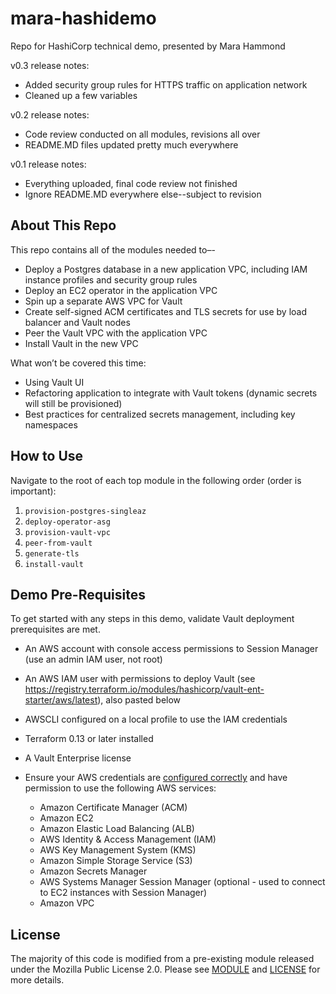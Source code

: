 # mara-hashidemo
 Repo for HashiCorp technical demo, presented by Mara Hammond

v0.3 release notes:
* Added security group rules for HTTPS traffic on application network
* Cleaned up a few variables

v0.2 release notes:
* Code review conducted on all modules, revisions all over
* README.MD files updated pretty much everywhere

v0.1 release notes:
* Everything uploaded, final code review not finished
* Ignore README.MD everywhere else--subject to revision

## About This Repo

This repo contains all of the modules needed to–-
* Deploy a Postgres database in a new application VPC, including IAM instance profiles and security group rules
* Deploy an EC2 operator in the application VPC
* Spin up a separate AWS VPC for Vault
* Create self-signed ACM certificates and TLS secrets for use by load balancer and Vault nodes
* Peer the Vault VPC with the application VPC 
* Install Vault in the new VPC

What won’t be covered this time:
* Using Vault UI
* Refactoring application to integrate with Vault tokens (dynamic secrets will still be provisioned)
* Best practices for centralized secrets management, including key namespaces

## How to Use

Navigate to the root of each top module in the following order (order is important):
1. `provision-postgres-singleaz`
2. `deploy-operator-asg`
3. `provision-vault-vpc`
4. `peer-from-vault`
5. `generate-tls`
6. `install-vault`

## Demo Pre-Requisites

To get started with any steps in this demo, validate Vault deployment prerequisites are met.
* An AWS account with console access permissions to Session Manager (use an admin IAM user, not root)
* An AWS IAM user with permissions to deploy Vault (see https://registry.terraform.io/modules/hashicorp/vault-ent-starter/aws/latest), also pasted below
* AWSCLI configured on a local profile to use the IAM credentials
* Terraform 0.13 or later installed
* A Vault Enterprise license

* Ensure your AWS credentials are [configured
  correctly](https://docs.aws.amazon.com/cli/latest/userguide/cli-configure-files.html)
  and have permission to use the following AWS services:
    * Amazon Certificate Manager (ACM)
    * Amazon EC2
    * Amazon Elastic Load Balancing (ALB)
    * AWS Identity & Access Management (IAM)
    * AWS Key Management System (KMS)
    * Amazon Simple Storage Service (S3)
    * Amazon Secrets Manager
    * AWS Systems Manager Session Manager (optional - used to connect to EC2
      instances with Session Manager)
    * Amazon VPC

## License

The majority of this code is modified from a pre-existing module released under the 
Mozilla Public License 2.0. 
Please see [MODULE](https://registry.terraform.io/modules/hashicorp/vault-ent-starter/aws/latest) 
and [LICENSE](https://github.com/hashicorp/terraform-aws-vault-ent-starter/blob/main/LICENSE)
for more details.
